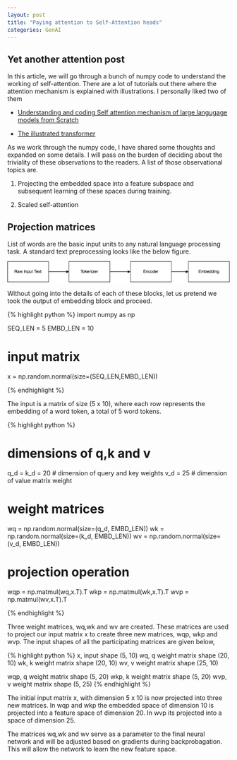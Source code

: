 ```yaml
---
layout: post
title: "Paying attention to Self-Attention heads"
categories: GenAI
---
```


Yet another attention post
---------------------

In this article, we will go through a bunch of numpy code to understand the working
of self-attention. There are a lot of tutorials out there where the attention
mechanism is explained with illustrations. I personally liked two of them

- [Understanding and coding Self attention mechanism of large langugage models from Scratch](https://sebastianraschka.com/blog/2023/self-attention-from-scratch.html)

- [The illustrated transformer](http://jalammar.github.io/illustrated-transformer/)


As we work through the numpy code, I have shared some thoughts and expanded on
some details. I will pass on the burden of deciding about the triviality of these
observations to the readers. A list of those observational topics are.

1. Projecting the embedded space into a feature subspace and subsequent learning of
these spaces during training.

2. Scaled self-attention

Projection matrices
-----------------------

List of words are the basic input units to any natural language processing task.
A standard text preprocessing looks like the below figure.

![Text Preprocessing Pipeline](/assets/textpipeline.png)

Without going into the details of each of these blocks, let us pretend we took the output of
embedding block and proceed.

{% highlight python %}
import numpy as np

SEQ_LEN   = 5
EMBD_LEN  = 10

# input matrix
x = np.random.normal(size=(SEQ_LEN,EMBD_LEN))

{% endhighlight %}

The input is a matrix of size (5 x 10), where each row represents the embedding of a word token,
a total of 5 word tokens.

{% highlight python %}
# dimensions of q,k and v
q_d = k_d = 20 # dimension of query and key weights
v_d = 25       # dimension of value matrix weight

# weight matrices
wq = np.random.normal(size=(q_d, EMBD_LEN))
wk = np.random.normal(size=(k_d, EMBD_LEN))
wv = np.random.normal(size=(v_d, EMBD_LEN))

# projection operation
wqp = np.matmul(wq,x.T).T
wkp = np.matmul(wk,x.T).T
wvp = np.matmul(wv,x.T).T

{% endhighlight %}


Three weight matrices, wq,wk and wv are created. These matrices are used to project
our input matrix x to create three new matrices, wqp, wkp and wvp. The input shapes
of all the participating matrices are given below,

{% highlight python %}
x, input shape (5, 10)
wq, q weight matrix shape (20, 10)
wk, k weight matrix shape (20, 10)
wv, v weight matrix shape (25, 10)

wqp, q weight matrix shape (5, 20)
wkp, k weight matrix shape (5, 20)
wvp, v weight matrix shape (5, 25)
{% endhighlight %}

The initial input matrix x, with dimension 5 x 10 is now projected into three
new matrices. In wqp and wkp the embedded space of dimension 10 is projected into a
feature space of dimension 20. In wvp its projected into a space of dimension 25.

The matrices wq,wk and wv serve as a parameter to the final neural network and will
be adjusted based on gradients during backprobagation. This will allow the network
to learn the new feature space.

